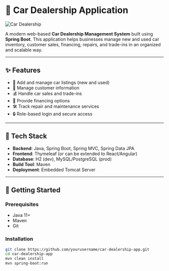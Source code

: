 # 🚗 Car Dealership Application

![Car Dealership](https://tse1.mm.bing.net/th/id/OIP.OuFc3sHzXHFgYoPyUlq0SQHaDt?pid=Api)

A modern web-based **Car Dealership Management System** built using **Spring Boot**. This application helps businesses manage new and used car inventory, customer sales, financing, repairs, and trade-ins in an organized and scalable way.

---

## ✨ Features

- 🏬 Add and manage car listings (new and used)
- 👥 Manage customer information
- 💰 Handle car sales and trade-ins
- 🧾 Provide financing options
- 🛠️ Track repair and maintenance services
- 🔒 Role-based login and secure access

---

## 🧰 Tech Stack

- **Backend**: Java, Spring Boot, Spring MVC, Spring Data JPA
- **Frontend**: Thymeleaf (or can be extended to React/Angular)
- **Database**: H2 (dev), MySQL/PostgreSQL (prod)
- **Build Tool**: Maven
- **Deployment**: Embedded Tomcat Server

---

## 🚀 Getting Started

### Prerequisites
- Java 11+
- Maven
- Git

### Installation

```bash
git clone https://github.com/yourusername/car-dealership-app.git
cd car-dealership-app
mvn clean install
mvn spring-boot:run

